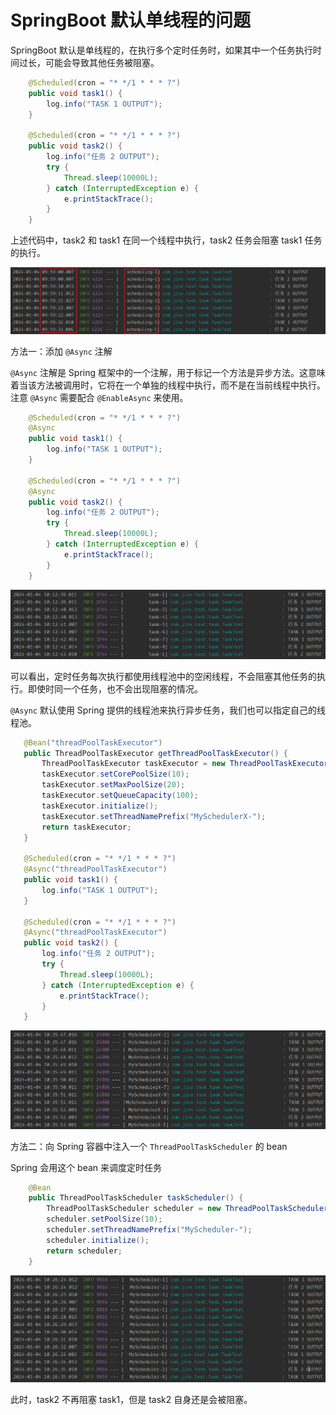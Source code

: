 # SpringBoot 默认单线程的问题

SpringBoot 默认是单线程的，在执行多个定时任务时，如果其中一个任务执行时间过长，可能会导致其他任务被阻塞。

```java
    @Scheduled(cron = "* */1 * * * ?")
    public void task1() {
        log.info("TASK 1 OUTPUT");
    }

    @Scheduled(cron = "* */1 * * * ?")
    public void task2() {
        log.info("任务 2 OUTPUT");
        try {
            Thread.sleep(10000L);
        } catch (InterruptedException e) {
            e.printStackTrace();
        }
    }
```

上述代码中，task2 和 task1 在同一个线程中执行，task2 任务会阻塞 task1 任务的执行。

![001](/imgs/java012/001.jpg)

方法一：添加 `@Async` 注解

 `@Async` 注解是 Spring 框架中的一个注解，用于标记一个方法是异步方法。这意味着当该方法被调用时，它将在一个单独的线程中执行，而不是在当前线程中执行。注意 `@Async` 需要配合 `@EnableAsync` 来使用。

```java
    @Scheduled(cron = "* */1 * * * ?")
    @Async
    public void task1() {
        log.info("TASK 1 OUTPUT");
    }

    @Scheduled(cron = "* */1 * * * ?")
    @Async
    public void task2() {
        log.info("任务 2 OUTPUT");
        try {
            Thread.sleep(10000L);
        } catch (InterruptedException e) {
            e.printStackTrace();
        }
    }
```

![002](/imgs/java012/002.jpg)

可以看出，定时任务每次执行都使用线程池中的空闲线程，不会阻塞其他任务的执行。即使时同一个任务，也不会出现阻塞的情况。

 `@Async` 默认使用 Spring 提供的线程池来执行异步任务，我们也可以指定自己的线程池。

 ```java
    @Bean("threadPoolTaskExecutor")
    public ThreadPoolTaskExecutor getThreadPoolTaskExecutor() {
        ThreadPoolTaskExecutor taskExecutor = new ThreadPoolTaskExecutor();
        taskExecutor.setCorePoolSize(10);
        taskExecutor.setMaxPoolSize(20);
        taskExecutor.setQueueCapacity(100);
        taskExecutor.initialize();
        taskExecutor.setThreadNamePrefix("MySchedulerX-");
        return taskExecutor;
    }

    @Scheduled(cron = "* */1 * * * ?")
    @Async("threadPoolTaskExecutor")
    public void task1() {
        log.info("TASK 1 OUTPUT");
    }

    @Scheduled(cron = "* */1 * * * ?")
    @Async("threadPoolTaskExecutor")
    public void task2() {
        log.info("任务 2 OUTPUT");
        try {
            Thread.sleep(10000L);
        } catch (InterruptedException e) {
            e.printStackTrace();
        }
    }
```

![004](/imgs/java012/004.jpg)

方法二：向 Spring 容器中注入一个 `ThreadPoolTaskScheduler` 的 bean

Spring 会用这个 bean 来调度定时任务

```java
    @Bean
    public ThreadPoolTaskScheduler taskScheduler() {
        ThreadPoolTaskScheduler scheduler = new ThreadPoolTaskScheduler();
        scheduler.setPoolSize(10);
        scheduler.setThreadNamePrefix("MyScheduler-");
        scheduler.initialize();
        return scheduler;
    }
```

![003](/imgs/java012/003.jpg)

此时，task2 不再阻塞 task1，但是 task2 自身还是会被阻塞。
